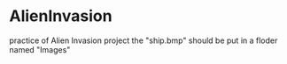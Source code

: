 # AlienInvasion
practice of Alien Invasion project
the "ship.bmp" should be put in a floder named "Images"
